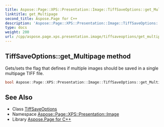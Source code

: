 ```yaml
---
title: Aspose::Page::XPS::Presentation::Image::TiffSaveOptions::get_Multipage method
linktitle: get_Multipage
second_title: Aspose.Page for C++
description: 'Aspose::Page::XPS::Presentation::Image::TiffSaveOptions::get_Multipage method. Gets/sets the flag that defines if multiple images should be saved in a single multipage TIFF file in C++.'
type: docs
weight: 200
url: /cpp/aspose.page.xps.presentation.image/tiffsaveoptions/get_multipage/
---
```

## TiffSaveOptions::get_Multipage method


Gets/sets the flag that defines if multiple images should be saved in a single multipage TIFF file.

```cpp
bool Aspose::Page::XPS::Presentation::Image::TiffSaveOptions::get_Multipage() const
```

## See Also

* Class [TiffSaveOptions](../)
* Namespace [Aspose::Page::XPS::Presentation::Image](../../)
* Library [Aspose.Page for C++](../../../)
